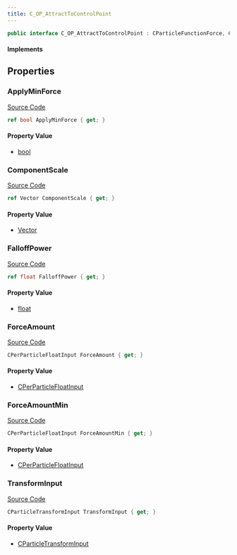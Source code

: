 ```yaml
---
title: C_OP_AttractToControlPoint
---
```


```csharp
public interface C_OP_AttractToControlPoint : CParticleFunctionForce, CParticleFunction, ISchemaClass<CParticleFunction>, ISchemaClass<CParticleFunctionForce>, ISchemaClass<C_OP_AttractToControlPoint>, ISchemaField, ISchemaClass, INativeHandle
```

#### Implements

## Properties

### ApplyMinForce

[Source Code](https://github.com/swiftly-solution/swiftlys2/blob/beta/managed/src/SwiftlyS2.Generated/Schemas/Interfaces/C_OP_AttractToControlPoint.cs#L26)

```csharp
ref bool ApplyMinForce { get; }
```

#### Property Value

- [bool](https://learn.microsoft.com/dotnet/api/system.boolean)

### ComponentScale

[Source Code](https://github.com/swiftly-solution/swiftlys2/blob/beta/managed/src/SwiftlyS2.Generated/Schemas/Interfaces/C_OP_AttractToControlPoint.cs#L16)

```csharp
ref Vector ComponentScale { get; }
```

#### Property Value

- [Vector](/docs/api/shared/natives/vector)

### FalloffPower

[Source Code](https://github.com/swiftly-solution/swiftlys2/blob/beta/managed/src/SwiftlyS2.Generated/Schemas/Interfaces/C_OP_AttractToControlPoint.cs#L20)

```csharp
ref float FalloffPower { get; }
```

#### Property Value

- [float](https://learn.microsoft.com/dotnet/api/system.single)

### ForceAmount

[Source Code](https://github.com/swiftly-solution/swiftlys2/blob/beta/managed/src/SwiftlyS2.Generated/Schemas/Interfaces/C_OP_AttractToControlPoint.cs#L18)

```csharp
CPerParticleFloatInput ForceAmount { get; }
```

#### Property Value

- [CPerParticleFloatInput](/docs/api/shared/schemadefinitions/cperparticlefloatinput)

### ForceAmountMin

[Source Code](https://github.com/swiftly-solution/swiftlys2/blob/beta/managed/src/SwiftlyS2.Generated/Schemas/Interfaces/C_OP_AttractToControlPoint.cs#L24)

```csharp
CPerParticleFloatInput ForceAmountMin { get; }
```

#### Property Value

- [CPerParticleFloatInput](/docs/api/shared/schemadefinitions/cperparticlefloatinput)

### TransformInput

[Source Code](https://github.com/swiftly-solution/swiftlys2/blob/beta/managed/src/SwiftlyS2.Generated/Schemas/Interfaces/C_OP_AttractToControlPoint.cs#L22)

```csharp
CParticleTransformInput TransformInput { get; }
```

#### Property Value

- [CParticleTransformInput](/docs/api/shared/schemadefinitions/cparticletransforminput)

